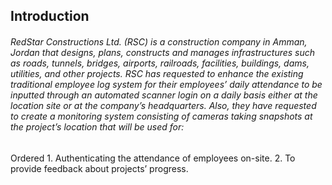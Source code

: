 <h2>Introduction
<h6>RedStar Constructions Ltd. (RSC) is a construction company in Amman, Jordan that designs, plans, constructs and manages infrastructures such as roads, tunnels, bridges, airports, railroads, facilities, buildings, dams, utilities, and other projects.
RSC has requested to enhance the existing traditional employee log system for their employees’ daily attendance to be inputted through an automated scanner login on a daily basis either at the location site or at the company’s headquarters.
Also, they have requested to create a monitoring system consisting of cameras taking snapshots at the project’s location that will be used for:</h6>
Ordered
1. Authenticating the attendance of employees on-site.
2. To provide feedback about projects’ progress.


